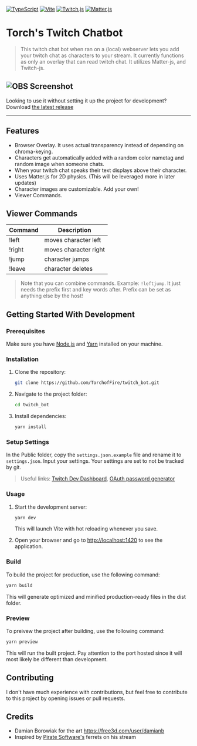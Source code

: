 [![TypeScript](https://img.shields.io/badge/TypeScript-5.2.2-blue?style=for-the-badge&logo=typescript&logoColor=white)](https://www.typescriptlang.org/)
[![Vite](https://img.shields.io/badge/Vite-4.4.4-yellow?style=for-the-badge&logo=vite&logoColor=white)](https://vitejs.dev/)
[![Twitch.js](https://img.shields.io/badge/Twitch.js-2.0.0--beta.45-purple?style=for-the-badge&logo=twitch&logoColor=white)](https://github.com/twitch-js/twitch-js)
[![Matter.js](https://img.shields.io/badge/Matter.js-0.19.0-green?style=for-the-badge&logoColor=white)](https://github.com/liabru/matter-js)

# Torch's Twitch Chatbot

> This twitch chat bot when ran on a (local) webserver lets you add your twitch chat as characters to your stream. It currently functions as only an overlay that can read twitch chat. It utilizes Matter-js, and Twitch-js.

![OBS Screenshot](https://cdn.discordapp.com/attachments/781570753073774642/1204597222700744744/image.png?ex=65d54f96&is=65c2da96&hm=d4307102ba4fbd27d12e6406f6f28e19f9395137c7588e2f31955dca57e53e94&)
---

Looking to use it without setting it up the project for development?
Download [the latest release](https://github.com/TorchofFire/twitch_bot/releases/latest)

---

## Features
- Browser Overlay. It uses actual transparency instead of depending on chroma-keying.
- Characters get automatically added with a random color nametag and random image when someone chats.
- When your twitch chat speaks their text displays above their character.
- Uses Matter.js for 2D physics. (This will be leveraged more in later updates)
- Character images are customizable. Add your own!
- Viewer Commands.

## Viewer Commands

| Command |      Description      |
| ------- | --------------------- |
| !left   | moves character left  |
| !right  | moves character right |
| !jump   | character jumps       |
| !leave  | character deletes     |

> Note that you can combine commands. Example: `!leftjump`. It just needs the prefix first and key words after. Prefix can be set as anything else by the host!

## Getting Started With Development

### Prerequisites

Make sure you have [Node.js](https://nodejs.org/) and [Yarn](https://yarnpkg.com/) installed on your machine.

### Installation

1. Clone the repository:

    ```bash
    git clone https://github.com/TorchofFire/twitch_bot.git
    ```

2. Navigate to the project folder:

    ```bash
    cd twitch_bot
    ```

3. Install dependencies:

    ```bash
    yarn install
    ```

### Setup Settings

In the Public folder, copy the `settings.json.example` file and rename it to `settings.json`. Input your settings. Your settings are set to not be tracked by git.
> Useful links: [Twitch Dev Dashboard](https://dev.twitch.tv/console/apps), [OAuth password generator](https://twitchapps.com/tmi/)

### Usage

1. Start the development server:

    ```bash
    yarn dev
    ```

   This will launch Vite with hot reloading whenever you save.

2. Open your browser and go to [http://localhost:1420](http://localhost:1420) to see the application.

### Build

To build the project for production, use the following command:

```bash
yarn build
```
This will generate optimized and minified production-ready files in the dist folder.

### Preview

To preivew the project after building, use the following command:

```bash
yarn preview
```
This will run the built project. Pay attention to the port hosted since it will most likely be different than development.

## Contributing
I don't have much experience with contributions, but feel free to contribute to this project by opening issues or pull requests.

## Credits
- Damian Borowiak for the art https://free3d.com/user/damianb
- Inspired by [Pirate Software's](https://www.twitch.tv/piratesoftware) ferrets on his stream
